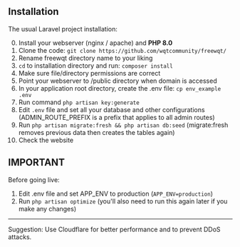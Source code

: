 ## Installation

The usual Laravel project installation:

0. Install your webserver (nginx / apache) and **PHP 8.0**
1. Clone the code: `git clone https://github.com/wqtcommunity/freewqt/`
2. Rename freewqt directory name to your liking
3. `cd` to installation directory and run: `composer install`
4. Make sure file/directory permissions are correct
5. Point your webserver to /public directory when domain is accessed
6. In your application root directory, create the .env file: `cp env_example .env`
7. Run command `php artisan key:generate`
8. Edit `.env` file and set all your database and other configurations (ADMIN_ROUTE_PREFIX is a prefix that applies to all admin routes)
9. Run `php artisan migrate:fresh && php artisan db:seed` (migrate:fresh removes previous data then creates the tables again)
10. Check the website

## IMPORTANT

Before going live:

1. Edit .env file and set APP_ENV to production (`APP_ENV=production`)
2. Run `php artisan optimize` (you'll also need to run this again later if you make any changes)


----

Suggestion:
Use Cloudflare for better performance and to prevent DDoS attacks.